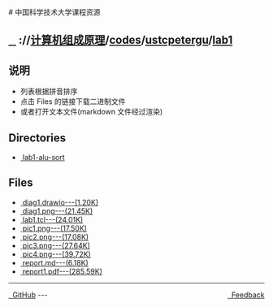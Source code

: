 
<head>
    <meta http-equiv="content-type" content="text/html; charset=utf-8">
    <link rel="stylesheet" href="https://use.fontawesome.com/releases/v5.8.1/css/all.css" integrity="sha384-50oBUHEmvpQ+1lW4y57PTFmhCaXp0ML5d60M1M7uH2+nqUivzIebhndOJK28anvf" crossorigin="anonymous">
    <title> 中国科学技术大学课程资源</title>
</head>
# 中国科学技术大学课程资源

<div>
  <h2>
    <a href="../index.html">&nbsp;&nbsp;<i class="fas fa-backward"></i>&nbsp;</a>
    :/<a href="../../../../index.html"><i class="fas fa-home"></i></a>/<a href="../../../index.html">计算机组成原理</a>/<a href="../../index.html">codes</a>/<a href="../index.html">ustcpetergu</a>/<a href="index.html">lab1</a>
  </h2>
</div>

## 说明
- 列表根据拼音排序
- 点击 Files 的链接下载二进制文件
- 或者打开文本文件(markdown 文件经过渲染)

<h2> Directories &nbsp; <a href="http://downgit.zhoudaxiaa.com/#/home?url=https://github.com/USTC-Resource/USTC-Course/tree/master/计算机组成原理/codes/ustcpetergu/lab1" style="color:red;text-decoration:underline;" target="_black"><i class="fas fa-download"></i></a></h2>

<ul><li><a href="lab1-alu-sort/index.html"><i class="fas fa-folder"></i>&nbsp;lab1-alu-sort</a></li></ul>

## Files
<ul><li><a href="https://raw.githubusercontent.com/USTC-Resource/USTC-Course/master/计算机组成原理/codes/ustcpetergu/lab1/diag1.drawio"><i class="fas fa-file"></i>&nbsp;diag1.drawio---(1.20K)</a></li>
<li><a href="https://raw.githubusercontent.com/USTC-Resource/USTC-Course/master/计算机组成原理/codes/ustcpetergu/lab1/diag1.png"><i class="fas fa-file-image"></i>&nbsp;diag1.png---(21.45K)</a></li>
<li><a href="https://raw.githubusercontent.com/USTC-Resource/USTC-Course/master/计算机组成原理/codes/ustcpetergu/lab1/lab1.tcl"><i class="fas fa-file"></i>&nbsp;lab1.tcl---(24.01K)</a></li>
<li><a href="https://raw.githubusercontent.com/USTC-Resource/USTC-Course/master/计算机组成原理/codes/ustcpetergu/lab1/pic1.png"><i class="fas fa-file-image"></i>&nbsp;pic1.png---(17.50K)</a></li>
<li><a href="https://raw.githubusercontent.com/USTC-Resource/USTC-Course/master/计算机组成原理/codes/ustcpetergu/lab1/pic2.png"><i class="fas fa-file-image"></i>&nbsp;pic2.png---(17.08K)</a></li>
<li><a href="https://raw.githubusercontent.com/USTC-Resource/USTC-Course/master/计算机组成原理/codes/ustcpetergu/lab1/pic3.png"><i class="fas fa-file-image"></i>&nbsp;pic3.png---(27.64K)</a></li>
<li><a href="https://raw.githubusercontent.com/USTC-Resource/USTC-Course/master/计算机组成原理/codes/ustcpetergu/lab1/pic4.png"><i class="fas fa-file-image"></i>&nbsp;pic4.png---(39.72K)</a></li>
<li><a href="report.html"><i class="fas fa-file-import"></i>&nbsp;report.md---(6.18K)</a></li>
<li><a href="https://raw.githubusercontent.com/USTC-Resource/USTC-Course/master/计算机组成原理/codes/ustcpetergu/lab1/report1.pdf"><i class="fas fa-file-pdf"></i>&nbsp;report1.pdf---(285.59K)</a></li></ul>

---
<div style="text-decration:underline;display:inline">
  <a href="https://github.com/USTC-Resource/USTC-Course.git" target="_blank" rel="external"><i class="fab fa-github"></i>&nbsp; GitHub</a>
  <a href="mailto:&#122;huheqin1@gmail.com?subject=反馈与建议" style="float:right" target="_blank" rel="external"><i class="fas fa-envelope"></i>&nbsp; Feedback</a>
</div>
---


